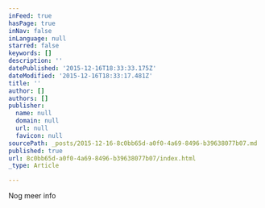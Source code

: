 ```yaml
---
inFeed: true
hasPage: true
inNav: false
inLanguage: null
starred: false
keywords: []
description: ''
datePublished: '2015-12-16T18:33:33.175Z'
dateModified: '2015-12-16T18:33:17.481Z'
title: ''
author: []
authors: []
publisher:
  name: null
  domain: null
  url: null
  favicon: null
sourcePath: _posts/2015-12-16-8c0bb65d-a0f0-4a69-8496-b39638077b07.md
published: true
url: 8c0bb65d-a0f0-4a69-8496-b39638077b07/index.html
_type: Article

---
```

Nog meer info